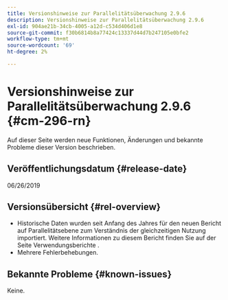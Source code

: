```yaml
---
title: Versionshinweise zur Parallelitätsüberwachung 2.9.6
description: Versionshinweise zur Parallelitätsüberwachung 2.9.6
exl-id: 904ae21b-34cb-4005-a12d-c534d406d1e8
source-git-commit: f30b6814b8a77424c13337d44d7b247105e0bfe2
workflow-type: tm+mt
source-wordcount: '69'
ht-degree: 2%

---
```


# Versionshinweise zur Parallelitätsüberwachung 2.9.6 {#cm-296-rn}

Auf dieser Seite werden neue Funktionen, Änderungen und bekannte Probleme dieser Version beschrieben.

## Veröffentlichungsdatum {#release-date}

06/26/2019


## Versionsübersicht {#rel-overview}

* Historische Daten wurden seit Anfang des Jahres für den neuen Bericht auf Parallelitätsebene zum Verständnis der gleichzeitigen Nutzung importiert. Weitere Informationen zu diesem Bericht finden Sie auf der Seite Verwendungsberichte .
* Mehrere Fehlerbehebungen.


## Bekannte Probleme {#known-issues}

Keine.
